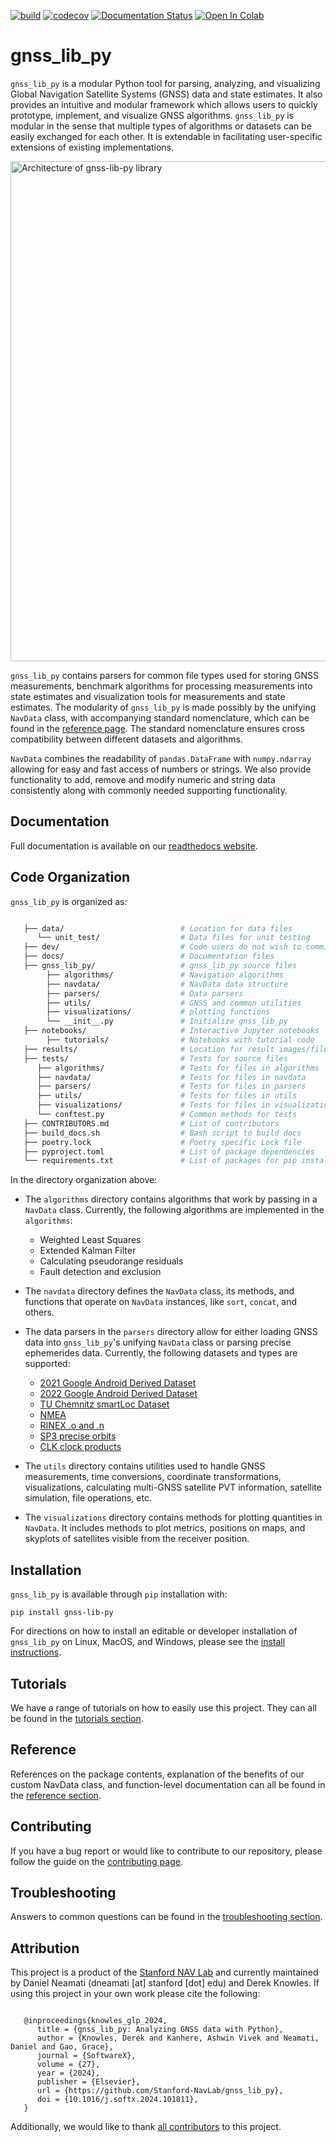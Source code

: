 [![build](https://github.com/Stanford-NavLab/gnss_lib_py/actions/workflows/build.yml/badge.svg)](https://github.com/Stanford-NavLab/gnss_lib_py/actions/workflows/build.yml)
[![codecov](https://codecov.io/gh/Stanford-NavLab/gnss_lib_py/branch/main/graph/badge.svg?token=1FBGEWRFM6)](https://codecov.io/gh/Stanford-NavLab/gnss_lib_py)
[![Documentation Status](https://readthedocs.org/projects/gnss_lib_py/badge/?version=latest)](https://gnss-lib-py.readthedocs.io/en/latest/?badge=latest)
[![Open In Colab](https://colab.research.google.com/assets/colab-badge.svg)](https://colab.research.google.com/drive/1DYfuiM5ipz0B-lgjKYcL1Si-V4jNBEac?usp=sharing)

gnss_lib_py
===========

`gnss_lib_py` is a modular Python tool for parsing, analyzing, and
visualizing Global Navigation Satellite Systems (GNSS) data and state
estimates.
It also provides an intuitive and modular framework which allows users to
quickly prototype, implement, and visualize GNSS algorithms.
`gnss_lib_py` is modular in the sense that multiple types of
algorithms or datasets can be easily exchanged for each other.
It is extendable in facilitating user-specific extensions of existing
implementations.

<img src="https://raw.githubusercontent.com/Stanford-NavLab/gnss_lib_py/main/docs/source/img/glp_architecture.svg" alt="Architecture of gnss-lib-py library" width="800"/>

`gnss_lib_py` contains parsers for common file types used for
storing GNSS measurements, benchmark algorithms for processing
measurements into state estimates and visualization tools for measurements
and state estimates.
The modularity of `gnss_lib_py` is made possibly by the unifying
`NavData` class, with accompanying standard nomenclature, which can be
found in the
[reference page](https://gnss-lib-py.readthedocs.io/en/latest/reference/reference.html).
The standard nomenclature ensures cross compatibility between different
datasets and algorithms.

`NavData` combines the readability of `pandas.DataFrame` with `numpy.ndarray`
allowing for easy and fast access of numbers or strings.
We also provide functionality to add, remove and modify numeric and
string data consistently along with commonly needed supporting
functionality.

Documentation
-------------
Full documentation is available on our [readthedocs website](https://gnss-lib-py.readthedocs.io/en/latest/index.html).


Code Organization
-----------------

`gnss_lib_py` is organized as:

```bash

   ├── data/                          # Location for data files
      └── unit_test/                  # Data files for unit testing
   ├── dev/                           # Code users do not wish to commit
   ├── docs/                          # Documentation files
   ├── gnss_lib_py/                   # gnss_lib_py source files
        ├── algorithms/               # Navigation algorithms
        ├── navdata/                  # NavData data structure
        ├── parsers/                  # Data parsers
        ├── utils/                    # GNSS and common utilities
        ├── visualizations/           # plotting functions
        └── __init__.py               # Initialize gnss_lib_py
   ├── notebooks/                     # Interactive Jupyter notebooks
        ├── tutorials/                # Notebooks with tutorial code
   ├── results/                       # Location for result images/files
   ├── tests/                         # Tests for source files
      ├── algorithms/                 # Tests for files in algorithms
      ├── navdata/                    # Tests for files in navdata
      ├── parsers/                    # Tests for files in parsers
      ├── utils/                      # Tests for files in utils
      ├── visualizations/             # Tests for files in visualizations
      └── conftest.py                 # Common methods for tests
   ├── CONTRIBUTORS.md                # List of contributors
   ├── build_docs.sh                  # Bash script to build docs
   ├── poetry.lock                    # Poetry specific Lock file
   ├── pyproject.toml                 # List of package dependencies
   └── requirements.txt               # List of packages for pip install
```
In the directory organization above:

  * The `algorithms` directory contains algorithms that
    work by passing in a `NavData` class. Currently, the following
    algorithms are implemented in the `algorithms`:

      * Weighted Least Squares
      * Extended Kalman Filter
      * Calculating pseudorange residuals
      * Fault detection and exclusion

  * The `navdata` directory defines the `NavData` class, its methods, and
    functions that operate on `NavData` instances, like `sort`, `concat`,
    and others.

  * The data parsers in the `parsers` directory allow for either loading
    GNSS data into `gnss_lib_py`'s unifying `NavData` class or parsing
    precise ephemerides data.
    Currently, the following datasets and types are supported:

      * [2021 Google Android Derived Dataset](https://www.kaggle.com/c/google-smartphone-decimeter-challenge)
      * [2022 Google Android Derived Dataset](https://www.kaggle.com/competitions/smartphone-decimeter-2022)
      * [TU Chemnitz smartLoc Dataset](https://www.tu-chemnitz.de/projekt/smartLoc/gnss_dataset.html.en#Datasets)
      * [NMEA](https://www.sparkfun.com/datasheets/GPS/NMEA%20Reference%20Manual-Rev2.1-Dec07.pdf)
      * [RINEX .o and .n](https://files.igs.org/pub/data/format/rinex305.pdf)
      * [SP3 precise orbits](https://cddis.nasa.gov/Data_and_Derived_Products/GNSS/orbit_products.html)
      * [CLK clock products](https://cddis.nasa.gov/Data_and_Derived_Products/GNSS/clock_products.html)

  * The `utils` directory contains utilities used to handle
    GNSS measurements, time conversions, coordinate transformations,
    visualizations, calculating multi-GNSS satellite PVT information,
    satellite simulation, file operations, etc.

  * The `visualizations` directory contains methods for plotting quantities
    in `NavData`. It includes methods to plot metrics, positions on maps,
    and skyplots of satellites visible from the receiver position.

Installation
------------

`gnss_lib_py` is available through `pip` installation with:

```
pip install gnss-lib-py
```

For directions on how to install an editable or developer installation of `gnss_lib_py` on Linux, MacOS, and Windows, please
see the [install instructions](https://gnss-lib-py.readthedocs.io/en/latest/install.html).

Tutorials
---------
We have a range of tutorials on how to easily use this project. They can
all be found in the [tutorials section](https://gnss-lib-py.readthedocs.io/en/latest/tutorials/tutorials.html).

Reference
---------
References on the package contents, explanation of the benefits of our
custom NavData class, and function-level documentation can all be
found in the [reference section](https://gnss-lib-py.readthedocs.io/en/latest/reference/reference.html).

Contributing
------------
If you have a bug report or would like to contribute to our repository,
please follow the guide on the [contributing page](https://gnss-lib-py.readthedocs.io/en/latest/contributing/contributing.html).

Troubleshooting
---------------
Answers to common questions can be found in the [troubleshooting section](https://gnss-lib-py.readthedocs.io/en/latest/troubleshooting.html).

Attribution
-----------
This project is a product of the [Stanford NAV Lab](https://navlab.stanford.edu/)
and currently maintained by Daniel Neamati (dneamati [at] stanford [dot] edu)
and Derek Knowles. If using
this project in your own work please cite the following:

```

   @inproceedings{knowles_glp_2024,
      title = {gnss_lib_py: Analyzing GNSS data with Python},
      author = {Knowles, Derek and Kanhere, Ashwin Vivek and Neamati, Daniel and Gao, Grace},
      journal = {SoftwareX},
      volume = {27},
      year = {2024},
      publisher = {Elsevier},
      url = {https://github.com/Stanford-NavLab/gnss_lib_py},
      doi = {10.1016/j.softx.2024.101811},
   }
```

Additionally, we would like to thank [all contributors](https://github.com/Stanford-NavLab/gnss_lib_py/blob/main/CONTRIBUTORS.md) to this project.
